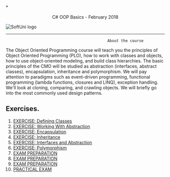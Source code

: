 *<p align="center"> C# OOP Basics - February 2018<p>
![SoftUni logo][logo] <a/>

[logo]: http://innovationstarterbox.bg/wp-content/uploads/2016/05/Softuni_logo_trasparent.png "Logo Title Text 2"

---

                                                 About the course


The Object Oriented Programming course will teach you the principles of Object Oriented Programming (PLO), how to work with classes and objects, how to use object-oriented modeling, and build class hierarchies. The basic principles of the CMO will be studied as abstraction (interfaces, abstract classes), encapsulation, inheritance and polymorphism. We will pay attention to paradigms such as event-driven programming, functional programming (lambda functions, closures and LINQ), exception handling. We'll look at cloning, comparing, and crawling objects. We will briefly go into the most commonly used design patterns.


## Exercises.
1. <a href="https://github.com/melikpehlivanov/CSharp-OOP-Basic-February-2018/tree/master/Defining%20Classes%20-%20Exercise"> EXERCISE: Defining Classes </a> 
2. <a href="https://github.com/melikpehlivanov/CSharp-OOP-Basic-February-2018/tree/master/Working%20with%20Abstraction%20-%20Exercise"> EXERCISE: Working With Abstraction </a>
3. <a href="https://github.com/melikpehlivanov/CSharp-OOP-Basic/tree/master/Encapsulation%20-%20Exercise"> EXERCISE: Encapsulation</a> 
4. <a href="https://github.com/melikpehlivanov/CSharp-OOP-Basic/tree/master/Inheritance%20-%20Exercise"> EXERCISE: Inheritance </a> 
5. <a href="https://github.com/melikpehlivanov/CSharp-OOP-Basic-February-2018/tree/master/Intefaces%20-%20Exercises"> EXERCISE: Interfaces and Abstraction </a>
6. <a href="https://github.com/melikpehlivanov/CSharp-OOP-Basic/tree/master/Polymorphism%20-%20Exercise"> EXERCISE: Polymorphism </a>
7. <a href="https://github.com/melikpehlivanov/CSharp-OOP-Basic-February-2018/tree/master/Exams/Avatar%20-%20Second%20Way/Exam%20Preparation%20-%2012%20July%202017"> EXAM PREPARATION </a>
8. <a href="https://github.com/melikpehlivanov/CSharp-OOP-Basic-February-2018/tree/master/Exams/NeedForSpeed%20-%20Exam"> EXAM PREPARATION </a>
9. <a href="https://github.com/melikpehlivanov/CSharp-OOP-Basic-February-2018/tree/master/Exams/Minedraft%20-%20Exam%20-%2016%20July%20-%202017%20-%20Second%20Way"> EXAM PREPARATION </a>
10. <a href=""> PRACTICAL EXAM </a>
